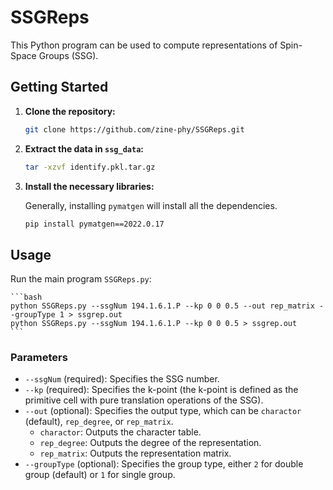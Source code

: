 # SSGReps

This Python program can be used to compute representations of Spin-Space Groups (SSG).

## Getting Started

1. **Clone the repository:**

    ```bash
    git clone https://github.com/zine-phy/SSGReps.git
    ```

2. **Extract the data in `ssg_data`:**

    ```bash
    tar -xzvf identify.pkl.tar.gz
    ```

3. **Install the necessary libraries:**

    Generally, installing `pymatgen` will install all the dependencies.

    ```bash
    pip install pymatgen==2022.0.17
    ```

## Usage

Run the main program `SSGReps.py`:

    ```bash
    python SSGReps.py --ssgNum 194.1.6.1.P --kp 0 0 0.5 --out rep_matrix --groupType 1 > ssgrep.out
    python SSGReps.py --ssgNum 194.1.6.1.P --kp 0 0 0.5 > ssgrep.out
    ```

### Parameters

- `--ssgNum` (required): Specifies the SSG number.
- `--kp` (required): Specifies the k-point (the k-point is defined as the primitive cell with pure translation operations of the SSG).
- `--out` (optional): Specifies the output type, which can be `charactor` (default), `rep_degree`, or `rep_matrix`. 
  - `charactor`: Outputs the character table.
  - `rep_degree`: Outputs the degree of the representation.
  - `rep_matrix`: Outputs the representation matrix.
- `--groupType` (optional): Specifies the group type, either `2` for double group (default) or `1` for single group.

